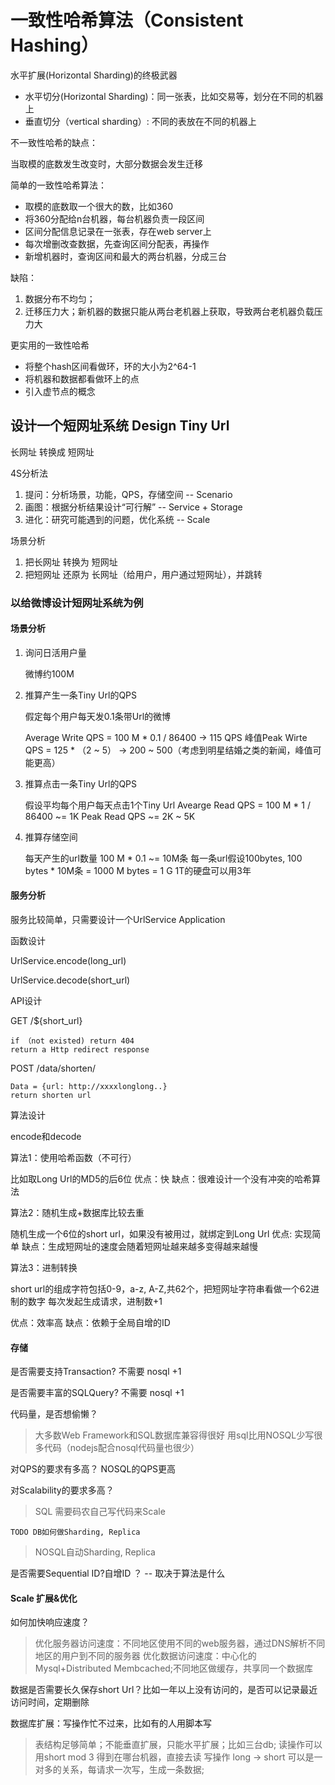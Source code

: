 
# 一致性哈希算法（Consistent Hashing）

水平扩展(Horizontal Sharding)的终极武器

- 水平切分(Horizontal Sharding)：同一张表，比如交易等，划分在不同的机器上
- 垂直切分（vertical sharding）: 不同的表放在不同的机器上

不一致性哈希的缺点：

当取模的底数发生改变时，大部分数据会发生迁移

简单的一致性哈希算法：

- 取模的底数取一个很大的数，比如360
- 将360分配给n台机器，每台机器负责一段区间
- 区间分配信息记录在一张表，存在web server上
- 每次增删改查数据，先查询区间分配表，再操作
- 新增机器时，查询区间和最大的两台机器，分成三台

缺陷：

1. 数据分布不均匀；
2. 迁移压力大；新机器的数据只能从两台老机器上获取，导致两台老机器负载压力大

更实用的一致性哈希

- 将整个hash区间看做环，环的大小为2^64-1
- 将机器和数据都看做环上的点
- 引入虚节点的概念

## 设计一个短网址系统 Design Tiny Url

长网址 转换成 短网址

4S分析法

1. 提问：分析场景，功能，QPS，存储空间 -- Scenario
2. 画图：根据分析结果设计“可行解” -- Service + Storage
3. 进化：研究可能遇到的问题，优化系统 -- Scale

场景分析

1. 把长网址 转换为 短网址
2. 把短网址 还原为 长网址（给用户，用户通过短网址），并跳转

### 以给微博设计短网址系统为例

#### 场景分析

1. 询问日活用户量

    微博约100M

2. 推算产生一条Tiny Url的QPS

    假定每个用户每天发0.1条带Url的微博

    Average Write QPS = 100 M * 0.1 / 86400 -> 115 QPS
    峰值Peak Wirte QPS = 125 * （2 ~ 5） -> 200 ~ 500（考虑到明星结婚之类的新闻，峰值可能更高）

3. 推算点击一条Tiny Url的QPS

    假设平均每个用户每天点击1个Tiny Url
    Avearge Read QPS = 100 M * 1 / 86400 ~= 1K
    Peak Read QPS ~= 2K ~ 5K

4. 推算存储空间

    每天产生的url数量 100 M * 0.1 ~= 10M条
    每一条url假设100bytes, 100 bytes * 10M条 = 1000 M bytes = 1 G
    1T的硬盘可以用3年

#### 服务分析

服务比较简单，只需要设计一个UrlService Application

函数设计

UrlService.encode(long_url)

UrlService.decode(short_url)

API设计

GET /${short_url}

    if （not existed) return 404
    return a Http redirect response

POST  /data/shorten/

    Data = {url: http://xxxxlonglong..}
    return shorten url


算法设计

encode和decode

算法1：使用哈希函数（不可行）

比如取Long Url的MD5的后6位
优点：快
缺点：很难设计一个没有冲突的哈希算法

算法2：随机生成+数据库比较去重

随机生成一个6位的short url，如果没有被用过，就绑定到Long Url
优点: 实现简单
缺点：生成短网址的速度会随着短网址越来越多变得越来越慢

算法3：进制转换

short url的组成字符包括0-9，a-z, A-Z,共62个，把短网址字符串看做一个62进制的数字
每次发起生成请求，进制数+1

优点：效率高
缺点：依赖于全局自增的ID

#### 存储

是否需要支持Transaction?  不需要 nosql +1

是否需要丰富的SQLQuery? 不需要 nosql +1

代码量，是否想偷懒？

> 大多数Web Framework和SQL数据库兼容得很好
> 用sql比用NOSQL少写很多代码（nodejs配合nosql代码量也很少）

对QPS的要求有多高？ NOSQL的QPS更高

对Scalability的要求多高？

> SQL 需要码农自己写代码来Scale

    TODO DB如何做Sharding, Replica
> NOSQL自动Sharding, Replica

是否需要Sequential ID?自增ID ？ -- 取决于算法是什么

#### Scale 扩展&优化

如何加快响应速度？

> 优化服务器访问速度：不同地区使用不同的web服务器，通过DNS解析不同地区的用户到不同的服务器
> 优化数据访问速度：中心化的Mysql+Distributed Membcached;不同地区做缓存，共享同一个数据库

数据是否需要长久保存short Url？比如一年以上没有访问的，是否可以记录最近访问时间，定期删除

数据库扩展：写操作忙不过来，比如有的人用脚本写

> 表结构足够简单；不能垂直扩展，只能水平扩展；比如三台db;
> 读操作可以用short mod 3 得到在哪台机器，直接去读
> 写操作 long -> short 可以是一对多的关系，每请求一次写，生成一条数据;
